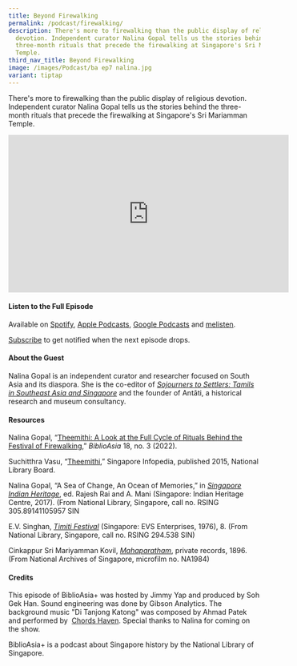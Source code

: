 ```yaml
---
title: Beyond Firewalking
permalink: /podcast/firewalking/
description: There's more to firewalking than the public display of religious
  devotion. Independent curator Nalina Gopal tells us the stories behind the
  three-month rituals that precede the firewalking at Singapore's Sri Mariamman
  Temple.
third_nav_title: Beyond Firewalking
image: /images/Podcast/ba ep7 nalina.jpg
variant: tiptap
---
```

<p>There's more to firewalking than the public display of religious devotion.
Independent curator Nalina Gopal tells us the stories behind the three-month
rituals that precede the firewalking at Singapore's Sri Mariamman Temple.</p>
<div class="iframe-wrapper">
<iframe height="315" width="560" allowfullscreen="true" frameborder="0" src="https://www.youtube.com/embed/UxxgjVs0_BE?si=choKE4-txEGtopZS"></iframe>
</div>
<h4><strong>Listen to the Full Episode</strong></h4>
<p>Available on <a href="https://open.spotify.com/episode/5w9yBquKXj0K3RFPDkYx1W" rel="noopener noreferrer nofollow" target="_blank">Spotify</a>,
<a href="https://podcasts.apple.com/us/podcast/beyond-firewalking/id1688142751?i=1000620602266" rel="noopener noreferrer nofollow" target="_blank">Apple Podcasts</a>, <a href="https://podcasts.google.com/feed/aHR0cHM6Ly9mZWVkcy5jYXB0aXZhdGUuZm0vYmlibGlvYXNpYS8/episode/ZmU5ZDI0ZTUtY2JiZS00NWMzLThlNTItN2U4ZDI0ODg3NjRl?sa=X&amp;ved=0CAUQkfYCahcKEwi4krWC35WAAxUAAAAAHQAAAAAQAQ" rel="noopener noreferrer nofollow" target="_blank">Google Podcasts</a> and
<a href="https://www.melisten.sg/podcast/playlist/BiblioAsia%2B-2115156/Beyond-Firewalking-2115221" rel="noopener noreferrer nofollow" target="_blank">melisten</a>.</p>
<p><a href="https://open.spotify.com/show/66PYiIthr1KqQhJ82XH4DN" rel="noopener noreferrer nofollow" target="_blank">Subscribe</a> to
get notified when the next episode drops.</p>
<h4><strong>About the Guest</strong></h4>
<p>Nalina Gopal is an independent curator and researcher focused on South
Asia and its diaspora. She is the co-editor of <em><a href="https://eservice.nlb.gov.sg/item_holding.aspx?bid=204343146" rel="noopener noreferrer nofollow" target="_blank">Sojourners to Settlers: Tamils in Southeast Asia and Singapore</a></em> and
the founder of Antāti, a historical research and museum consultancy.</p>
<h4><strong>Resources</strong></h4>
<p>Nalina Gopal, “<a href="https://biblioasia.nlb.gov.sg/vol-18/issue-3/oct-dec-2022/theemithi-firewalking-festival/" rel="noopener noreferrer nofollow" target="_blank">Theemithi: A Look at the Full Cycle of Rituals Behind the Festival of Firewalking</a>,” <em>BiblioAsia</em> 18,
no. 3 (2022).</p>
<p>Suchitthra Vasu, “<a href="https://www.nlb.gov.sg/main/article-detail?cmsuuid=2a658a41-be04-43ee-88dd-142d9db88e22" rel="noopener noreferrer nofollow" target="_blank">Theemithi</a>,”
Singapore Infopedia, published 2015, National Library Board.</p>
<p>Nalina Gopal, “A Sea of Change, An Ocean of Memories,” in <em><a href="https://eservice.nlb.gov.sg/item_holding.aspx?bid=203015142" rel="noopener noreferrer nofollow" target="_blank">Singapore Indian Heritage</a></em>,
ed. Rajesh Rai and A. Mani (Singapore: Indian Heritage Centre, 2017). (From
National Library, Singapore, call no. RSING 305.89141105957 SIN</p>
<p>E.V. Singhan, <em><a href="https://eservice.nlb.gov.sg/item_holding.aspx?bid=4082121" rel="noopener noreferrer nofollow" target="_blank">Timiti Festival</a></em> (Singapore:
EVS Enterprises, 1976), 8. (From National Library, Singapore, call no.
RSING 294.538 SIN)</p>
<p>Cinkappur Sri Mariyamman Kovil, <em><a href="https://www.nas.gov.sg/archivesonline/private_records/record-details/dc98e21f-115b-11e3-83d5-0050568939ad" rel="noopener noreferrer nofollow" target="_blank">Mahaparatham</a></em>,
private records, 1896. (From National Archives of Singapore, microfilm
no. NA1984)</p>
<h4><strong>Credits</strong></h4>
<p>This episode of BiblioAsia+ was hosted by Jimmy Yap and produced by Soh
Gek Han. Sound engineering was done by Gibson Analytics. The background
music "Di Tanjong Katong" was composed by Ahmad Patek and performed by&nbsp;
<a href="https://www.youtube.com/watch?v=uA2v7ka5TAI" rel="noopener noreferrer nofollow" target="_blank">Chords Haven</a>. Special thanks to Nalina for coming on the show.</p>
<p>BiblioAsia+ is a podcast about Singapore history by the National Library
of Singapore.</p>